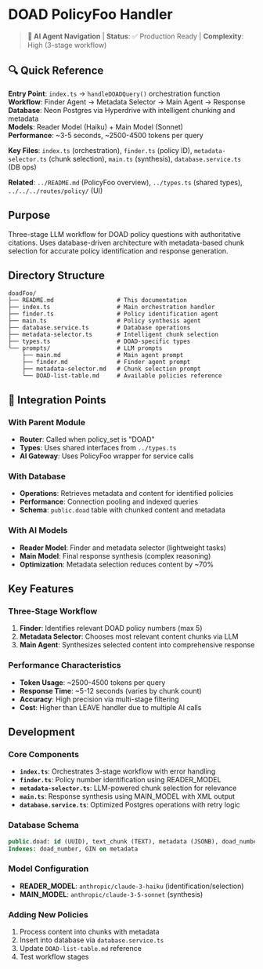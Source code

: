 # DOAD PolicyFoo Handler

> **🤖 AI Agent Navigation** | **Status**: ✅ Production Ready | **Complexity**: High (3-stage workflow)

## 🔍 Quick Reference

**Entry Point**: `index.ts` → `handleDOADQuery()` orchestration function  
**Workflow**: Finder Agent → Metadata Selector → Main Agent → Response  
**Database**: Neon Postgres via Hyperdrive with intelligent chunking and metadata  
**Models**: Reader Model (Haiku) + Main Model (Sonnet)  
**Performance**: ~3-5 seconds, ~2500-4500 tokens per query

**Key Files**: `index.ts` (orchestration), `finder.ts` (policy ID), `metadata-selector.ts` (chunk selection), `main.ts` (synthesis), `database.service.ts` (DB ops)

**Related**: `../README.md` (PolicyFoo overview), `../types.ts` (shared types), `../../../routes/policy/` (UI)

## Purpose

Three-stage LLM workflow for DOAD policy questions with authoritative citations. Uses database-driven architecture with metadata-based chunk selection for accurate policy identification and response generation.

## Directory Structure

```
doadFoo/
├── README.md                  # This documentation
├── index.ts                   # Main orchestration handler
├── finder.ts                  # Policy identification agent
├── main.ts                    # Policy synthesis agent
├── database.service.ts        # Database operations
├── metadata-selector.ts       # Intelligent chunk selection
├── types.ts                   # DOAD-specific types
└── prompts/                   # LLM prompts
    ├── main.md                # Main agent prompt
    ├── finder.md              # Finder agent prompt
    ├── metadata-selector.md   # Chunk selection prompt
    └── DOAD-list-table.md     # Available policies reference
```

## 🔄 Integration Points

### With Parent Module

- **Router**: Called when policy_set is "DOAD"
- **Types**: Uses shared interfaces from `../types.ts`
- **AI Gateway**: Uses PolicyFoo wrapper for service calls

### With Database

- **Operations**: Retrieves metadata and content for identified policies
- **Performance**: Connection pooling and indexed queries
- **Schema**: `public.doad` table with chunked content and metadata

### With AI Models

- **Reader Model**: Finder and metadata selector (lightweight tasks)
- **Main Model**: Final response synthesis (complex reasoning)
- **Optimization**: Metadata selection reduces content by ~70%

## Key Features

### Three-Stage Workflow

1. **Finder**: Identifies relevant DOAD policy numbers (max 5)
2. **Metadata Selector**: Chooses most relevant content chunks via LLM
3. **Main Agent**: Synthesizes selected content into comprehensive response

### Performance Characteristics

- **Token Usage**: ~2500-4500 tokens per query
- **Response Time**: ~5-12 seconds (varies by chunk count)
- **Accuracy**: High precision via multi-stage filtering
- **Cost**: Higher than LEAVE handler due to multiple AI calls

## Development

### Core Components

- **`index.ts`**: Orchestrates 3-stage workflow with error handling
- **`finder.ts`**: Policy number identification using READER_MODEL
- **`metadata-selector.ts`**: LLM-powered chunk selection for relevance
- **`main.ts`**: Response synthesis using MAIN_MODEL with XML output
- **`database.service.ts`**: Optimized Postgres operations with retry logic

### Database Schema

```sql
public.doad: id (UUID), text_chunk (TEXT), metadata (JSONB), doad_number (TEXT)
Indexes: doad_number, GIN on metadata
```

### Model Configuration

- **READER_MODEL**: `anthropic/claude-3-haiku` (identification/selection)
- **MAIN_MODEL**: `anthropic/claude-3-5-sonnet` (synthesis)

### Adding New Policies

1. Process content into chunks with metadata
2. Insert into database via `database.service.ts`
3. Update `DOAD-list-table.md` reference
4. Test workflow stages
